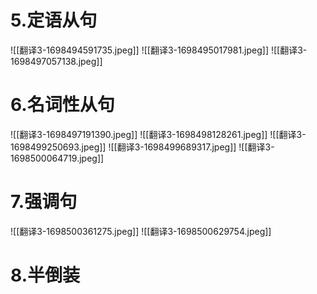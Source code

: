 # 5.定语从句
![[翻译3-1698494591735.jpeg]]
![[翻译3-1698495017981.jpeg]]
![[翻译3-1698497057138.jpeg]]
# 6.名词性从句
![[翻译3-1698497191390.jpeg]]
![[翻译3-1698498128261.jpeg]]
![[翻译3-1698499250693.jpeg]]
![[翻译3-1698499689317.jpeg]]
![[翻译3-1698500064719.jpeg]]
# 7.强调句
![[翻译3-1698500361275.jpeg]]
![[翻译3-1698500629754.jpeg]]
# 8.半倒装










